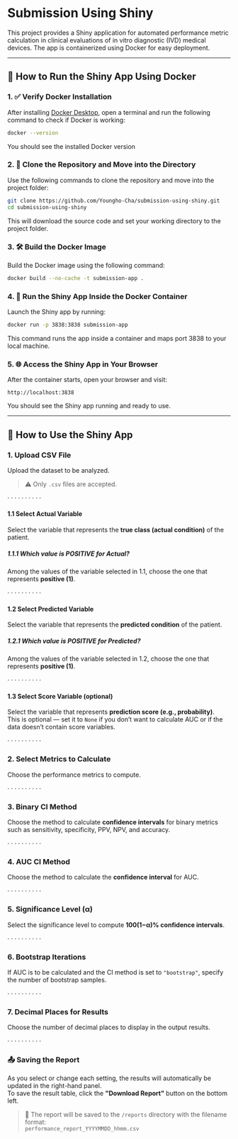 # Submission Using Shiny

This project provides a Shiny application for automated performance metric calculation in clinical evaluations of in vitro diagnostic (IVD) medical devices. The app is containerized using Docker for easy deployment.

---

## 🚀 How to Run the Shiny App Using Docker

### 1. ✅ Verify Docker Installation

After installing [Docker Desktop](https://www.docker.com/products/docker-desktop/), open a terminal and run the following command to check if Docker is working:

```bash
docker --version
```

You should see the installed Docker version

### 2. 📂 Clone the Repository and Move into the Directory

Use the following commands to clone the repository and move into the project folder:

```bash
git clone https://github.com/Youngho-Cha/submission-using-shiny.git
cd submission-using-shiny
```

This will download the source code and set your working directory to the project folder.

### 3. 🛠️ Build the Docker Image

Build the Docker image using the following command:

```bash
docker build --no-cache -t submission-app .
```

### 4. 🧱 Run the Shiny App Inside the Docker Container

Launch the Shiny app by running:

```bash
docker run -p 3838:3838 submission-app
```

This command runs the app inside a container and maps port 3838 to your local machine.

### 5. 🌐 Access the Shiny App in Your Browser

After the container starts, open your browser and visit:

```arduino
http://localhost:3838
```

You should see the Shiny app running and ready to use.

---

## 📝 How to Use the Shiny App

### 1. Upload CSV File

Upload the dataset to be analyzed.  
> ⚠️ Only `.csv` files are accepted.

· · · · · · · · · ·

#### 1.1 Select Actual Variable  
Select the variable that represents the **true class (actual condition)** of the patient.

##### 1.1.1 Which value is POSITIVE for Actual?  
Among the values of the variable selected in 1.1, choose the one that represents **positive (1)**.

· · · · · · · · · ·

#### 1.2 Select Predicted Variable  
Select the variable that represents the **predicted condition** of the patient.

##### 1.2.1 Which value is POSITIVE for Predicted?  
Among the values of the variable selected in 1.2, choose the one that represents **positive (1)**.

· · · · · · · · · ·

#### 1.3 Select Score Variable (optional)  
Select the variable that represents **prediction score (e.g., probability)**.  
This is optional — set it to `None` if you don’t want to calculate AUC or if the data doesn’t contain score variables.

· · · · · · · · · ·

### 2. Select Metrics to Calculate  
Choose the performance metrics to compute.

· · · · · · · · · ·

### 3. Binary CI Method  
Choose the method to calculate **confidence intervals** for binary metrics such as sensitivity, specificity, PPV, NPV, and accuracy.

· · · · · · · · · ·

### 4. AUC CI Method  
Choose the method to calculate the **confidence interval** for AUC.

· · · · · · · · · ·

### 5. Significance Level (α)  
Select the significance level to compute **100(1−α)% confidence intervals**.

· · · · · · · · · ·

### 6. Bootstrap Iterations  
If AUC is to be calculated and the CI method is set to `"bootstrap"`, specify the number of bootstrap samples.

· · · · · · · · · ·

### 7. Decimal Places for Results  
Choose the number of decimal places to display in the output results.

· · · · · · · · · ·

### 📤 Saving the Report

As you select or change each setting, the results will automatically be updated in the right-hand panel.  
To save the result table, click the **"Download Report"** button on the bottom left.

> 📁 The report will be saved to the `/reports` directory with the filename format:  
> `performance_report_YYYYMMDD_hhmm.csv`
